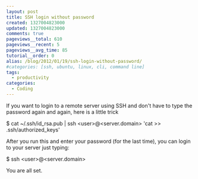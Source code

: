 ```yaml
---
layout: post
title: SSH login without password
created: 1327004823000
updated: 1327004823000
comments: true
pageviews__total: 610
pageviews__recent: 5
pageviews__avg_time: 85
tutorial__order: 0
alias: /blog/2012/01/19/ssh-login-without-password/
#categories: [ssh, ubuntu, linux, cli, command line]
tags:
  - productivity
categories:
  - Coding
---
```

<p>If you want to login to a remote server using SSH and don&#39;t have to type the password again and again, here is a little trick</p>

<!--More-->

<p>$&nbsp;cat ~/.ssh/id_rsa.pub | ssh &lt;user&gt;@&lt;server.domain&gt; &#39;cat &gt;&gt; .ssh/authorized_keys&#39;</p>
<p>After you run this and enter your password (for the last time), you can login to your server just typing:</p>
<p>$ ssh &lt;user&gt;@&lt;server.domain&gt;</p>
<p>You are all set.</p>
